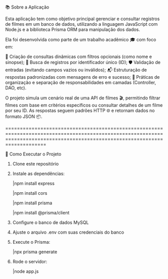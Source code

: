 📚 Sobre a Aplicação

Esta aplicação tem como objetivo principal gerenciar e consultar registros de filmes em um banco de dados, utilizando a linguagem JavaScript com Node.js e a biblioteca Prisma ORM para manipulação dos dados.

Ela foi desenvolvida como parte de um trabalho acadêmico 🎓 com foco em:

🎯 Criação de consultas dinâmicas com filtros opcionais (como nome e sinopse); 🔎 Busca de registros por identificador único (ID); 🛡️ Validação de entradas (evitando campos vazios ou inválidos); 📬 Estruturação de respostas padronizadas com mensagens de erro e sucesso; 📁 Práticas de organização e separação de responsabilidades em camadas (Controller, DAO, etc).

O projeto simula um cenário real de uma API de filmes 🎬, permitindo filtrar filmes com base em critérios específicos ou consultar detalhes de um filme por seu ID. As respostas seguem padrões HTTP 🌐 e retornam dados no formato JSON 📦.


================================================================================================================================================================================

🚀 Como Executar o Projeto

1. Clone este repositório

2. Instale as dependências:
   
    |npm install express
   
    |npm install cors
   
    |npm install prisma
   
    |npm install @prisma/client
   

4. Configure o banco de dados MySQL

5. Ajuste o arquivo .env com suas credenciais do banco

6. Execute o Prisma:
   
    |npx prisma generate

8. Rode o servidor:
   
    |node app.js
